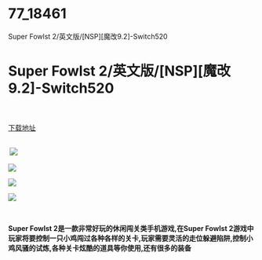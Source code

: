 # 77_18461
Super Fowlst 2/英文版/[NSP][魔改9.2]-Switch520
# Super Fowlst 2/英文版/[NSP][魔改9.2]-Switch520
 <br/></br>
[下载地址](https://www.switch520.cc/article/18461 "下载地址")
<br/></br>

<p><strong>&nbsp;<img src="https://www.switch520.cc/muke_img/upload_art_editor_20210608-1_12d804401755b906489f10fd60dde15c.jpg"> </strong></p>
<p><strong><img src="https://www.switch520.cc/muke_img/upload_art_editor_20210608-1_648a8cab66706ee7878b44069635c26f.jpg"></strong></p>
<p><strong><img src="https://www.switch520.cc/muke_img/upload_art_editor_20210608-1_d97e1c96053988a3709cb2c42b6362f1.jpg"></strong></p>
<p><strong><img src="https://www.switch520.cc/muke_img/upload_art_editor_20210608-1_ec1fddcca2c8986f1301ab8ffbc83928.jpg"></strong></p>
<p><strong>&nbsp;</strong></p>
<p><strong>Super Fowlst 2是一款非常好玩的休闲闯关类手机游戏,在Super Fowlst 2游戏中玩家将要控制一只小鸡闯过各种各样的关卡,玩家需要灵活的走位躲避陷阱,控制小鸡风骚的试炼,各种关卡炫酷的道具等你使用,还有很多的装备</strong></p>
<p>&nbsp;</p>
